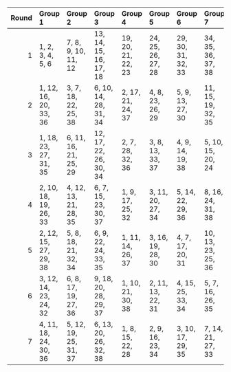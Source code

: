 |   Round | Group 1               | Group 2               | Group 3                | Group 4            | Group 5            | Group 6            | Group 7            |
|--------:|:----------------------|:----------------------|:-----------------------|:-------------------|:-------------------|:-------------------|:-------------------|
|       1 | 1, 2, 3, 4, 5, 6      | 7, 8, 9, 10, 11, 12   | 13, 14, 15, 16, 17, 18 | 19, 20, 21, 22, 23 | 24, 25, 26, 27, 28 | 29, 30, 31, 32, 33 | 34, 35, 36, 37, 38 |
|       2 | 1, 12, 16, 20, 33, 36 | 3, 7, 18, 22, 25, 38  | 6, 10, 14, 28, 31, 34  | 2, 17, 21, 24, 37  | 4, 8, 23, 26, 29   | 5, 9, 13, 27, 30   | 11, 15, 19, 32, 35 |
|       3 | 1, 18, 23, 27, 31, 35 | 6, 11, 16, 21, 25, 29 | 12, 17, 22, 26, 30, 34 | 2, 7, 28, 32, 36   | 3, 8, 13, 33, 37   | 4, 9, 14, 19, 38   | 5, 10, 15, 20, 24  |
|       4 | 2, 10, 18, 19, 26, 33 | 4, 12, 13, 21, 28, 35 | 6, 7, 15, 23, 30, 37   | 1, 9, 17, 25, 32   | 3, 11, 20, 27, 34  | 5, 14, 22, 29, 36  | 8, 16, 24, 31, 38  |
|       5 | 2, 12, 15, 27, 29, 38 | 5, 8, 18, 21, 32, 34  | 6, 9, 22, 24, 33, 35   | 1, 11, 14, 26, 37  | 3, 16, 19, 28, 30  | 4, 7, 17, 20, 31   | 10, 13, 23, 25, 36 |
|       6 | 3, 12, 14, 23, 24, 32 | 6, 8, 17, 19, 27, 36  | 9, 18, 20, 28, 29, 37  | 1, 10, 21, 30, 38  | 2, 11, 13, 22, 31  | 4, 15, 25, 33, 34  | 5, 7, 16, 26, 35   |
|       7 | 4, 11, 18, 24, 30, 36 | 5, 12, 19, 25, 31, 37 | 6, 13, 20, 26, 32, 38  | 1, 8, 15, 22, 28   | 2, 9, 16, 23, 34   | 3, 10, 17, 29, 35  | 7, 14, 21, 27, 33  |
